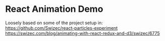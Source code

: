# React Animation Demo

Loosely based on some of the project setup in:
https://github.com/Swizec/react-particles-experiment
https://swizec.com/blog/animating-with-react-redux-and-d3/swizec/6775
